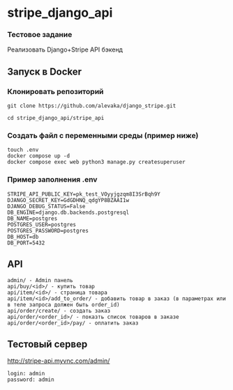 # stripe_django_api

### Тестовое задание

Реализовать Django+Stripe API бэкенд

## Запуск в Docker

### Клонировать репозиторий

```console
git clone https://github.com/alevaka/django_stripe.git

cd stripe_django_api/stripe_api
```

### Создать файл с переменными среды (пример ниже)
```console
touch .env
docker compose up -d
docker compose exec web python3 manage.py createsuperuser
```

### Пример заполнения .env

```
STRIPE_API_PUBLIC_KEY=pk_test_VOyyjgzqm8I3SrBqh9Y
DJANGO_SECRET_KEY=GdGDHNQ_qdgYP8BZAAI1w
DJANGO_DEBUG_STATUS=False
DB_ENGINE=django.db.backends.postgresql
DB_NAME=postgres
POSTGRES_USER=postgres
POSTGRES_PASSWORD=postgres
DB_HOST=db
DB_PORT=5432
```

## API
```
admin/ - Admin панель
api/buy/<id>/ - купить товар
api/item/<id>/ - страница товара
api/item/<id>/add_to_order/ - добавить товар в заказ (в параметрах или в теле запроса должен быть order_id)
api/order/create/ - создать заказ
api/order/<order_id>/ - показть список товаров в заказе
api/order/<order_id>/pay/ - оплатить заказ
```

## Тестовый сервер

http://stripe-api.myvnc.com/admin/ 
```
login: admin
password: admin
```
